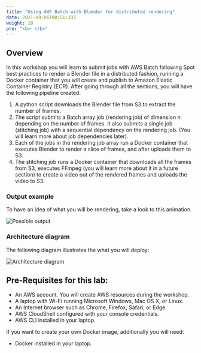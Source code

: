 ```yaml
---
title: "Using AWS Batch with Blender for distributed rendering"
date: 2021-09-06T08:51:33Z
weight: 10
pre: "<b>⁃ </b>"
---
```


## Overview

In this workshop you will learn to submit jobs with AWS Batch following Spot best practices to render a Blender file in a distributed fashion, running a Docker container that you will create and publish to Amazon Elastic Container Registry (ECR). After going through all the sections, you will have the following pipeline created:

1. A python script downloads the Blender file from S3 to extract the number of frames.
2. The script submits a Batch array job (rendering job) of dimension *n* depending on the number of frames. It also submits a single job (stitching job) with a sequential dependency on the rendering job. (You will learn more about job dependencies later).
3. Each of the jobs in the rendering job array run a Docker container that executes Blender to render a slice of frames, and after uploads them to S3.
4. The stitching job runs a Docker container that downloads all the frames from S3, executes FFmpeg (you will learn more about it in a future section) to create a video out of the rendered frames and uploads the video to S3.

### Output example

To have an idea of what you will be rendering, take a look to this animation.

![Possible output](/images/blender-rendering-using-batch/animation.gif)


### Architecture diagram

The following diagram illustrates the what you will deploy:

![Architecture diagram](/images/blender-rendering-using-batch/architecture.png)

## Pre-Requisites for this lab:

 - An AWS account. You will create AWS resources during the workshop.
 - A laptop with Wi-Fi running Microsoft Windows, Mac OS X, or Linux.
 - An Internet browser such as Chrome, Firefox, Safari, or Edge.
 - AWS CloudShell configured with your console credentials.
 - AWS CLI installed in your laptop.

 If you want to create your own Docker image, additionally you will need:

 - Docker installed in your laptop.
